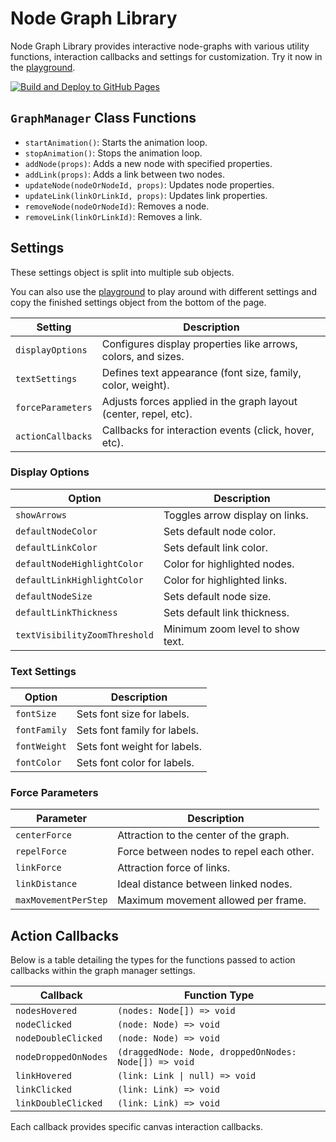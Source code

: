 # Node Graph Library

Node Graph Library provides interactive node-graphs with various utility functions, interaction callbacks and settings for customization. Try it now in the [playground](https://lleonardd.github.io/NodeGraph/).

[![Build and Deploy to GitHub Pages](https://github.com/lleonardd/NodeGraph/actions/workflows/ghPages.yml/badge.svg)](https://github.com/lleonardd/NodeGraph/actions/workflows/ghPages.yml)

## `GraphManager` Class Functions

-   `startAnimation()`: Starts the animation loop.
-   `stopAnimation()`: Stops the animation loop.
-   `addNode(props)`: Adds a new node with specified properties.
-   `addLink(props)`: Adds a link between two nodes.
-   `updateNode(nodeOrNodeId, props)`: Updates node properties.
-   `updateLink(linkOrLinkId, props)`: Updates link properties.
-   `removeNode(nodeOrNodeId)`: Removes a node.
-   `removeLink(linkOrLinkId)`: Removes a link.

## Settings

These settings object is split into multiple sub objects.

You can also use the [playground](https://lleonardd.github.io/NodeGraph/) to play around with different settings and copy the finished settings object from the bottom of the page.

| Setting           | Description                                                      |
| ----------------- | ---------------------------------------------------------------- |
| `displayOptions`  | Configures display properties like arrows, colors, and sizes.    |
| `textSettings`    | Defines text appearance (font size, family, color, weight).      |
| `forceParameters` | Adjusts forces applied in the graph layout (center, repel, etc). |
| `actionCallbacks` | Callbacks for interaction events (click, hover, etc).            |

### Display Options

| Option                        | Description                      |
| ----------------------------- | -------------------------------- |
| `showArrows`                  | Toggles arrow display on links.  |
| `defaultNodeColor`            | Sets default node color.         |
| `defaultLinkColor`            | Sets default link color.         |
| `defaultNodeHighlightColor`   | Color for highlighted nodes.     |
| `defaultLinkHighlightColor`   | Color for highlighted links.     |
| `defaultNodeSize`             | Sets default node size.          |
| `defaultLinkThickness`        | Sets default link thickness.     |
| `textVisibilityZoomThreshold` | Minimum zoom level to show text. |

### Text Settings

| Option       | Description                  |
| ------------ | ---------------------------- |
| `fontSize`   | Sets font size for labels.   |
| `fontFamily` | Sets font family for labels. |
| `fontWeight` | Sets font weight for labels. |
| `fontColor`  | Sets font color for labels.  |

### Force Parameters

| Parameter            | Description                              |
| -------------------- | ---------------------------------------- |
| `centerForce`        | Attraction to the center of the graph.   |
| `repelForce`         | Force between nodes to repel each other. |
| `linkForce`          | Attraction force of links.               |
| `linkDistance`       | Ideal distance between linked nodes.     |
| `maxMovementPerStep` | Maximum movement allowed per frame.      |

## Action Callbacks

Below is a table detailing the types for the functions passed to action callbacks within the graph manager settings.

| Callback             | Function Type                                         |
| -------------------- | ----------------------------------------------------- |
| `nodesHovered`       | `(nodes: Node[]) => void`                             |
| `nodeClicked`        | `(node: Node) => void`                                |
| `nodeDoubleClicked`  | `(node: Node) => void`                                |
| `nodeDroppedOnNodes` | `(draggedNode: Node, droppedOnNodes: Node[]) => void` |
| `linkHovered`        | `(link: Link \| null) => void`                        |
| `linkClicked`        | `(link: Link) => void`                                |
| `linkDoubleClicked`  | `(link: Link) => void`                                |

Each callback provides specific canvas interaction callbacks.
